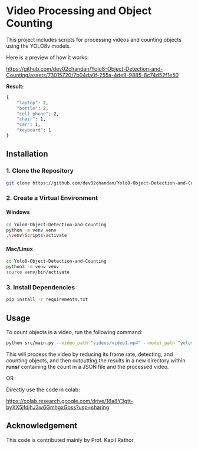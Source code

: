 # Video Processing and Object Counting

This project includes scripts for processing videos and counting objects using the YOLO8v models. 

Here is a preview of how it works:


https://github.com/dev02chandan/Yolo8-Object-Detection-and-Counting/assets/73015720/7b04da0f-255a-4de9-9885-8c74d52f1e50

**Result:**
```bash
{
    "laptop": 2,
    "bottle": 2,
    "cell phone": 2,
    "chair": 1,
    "car": 1,
    "keyboard": 1
}
```



## Installation

### 1. Clone the Repository

```bash
git clone https://github.com/dev02chandan/Yolo8-Object-Detection-and-Counting.git
```

### 2. Create a Virtual Environment

#### Windows

```bash
cd Yolo8-Object-Detection-and-Counting
python -m venv venv
.\venv\Scripts\activate
```

#### Mac/Linux

```bash
cd Yolo8-Object-Detection-and-Counting
python3 -m venv venv
source venv/bin/activate
```

### 3. Install Dependencies

```bash
pip install -r requirements.txt
```

## Usage

To count objects in a video, run the following command:

```bash
python src/main.py --video_path "videos/video1.mp4" --model_path "yolov8m.pt" --classes_to_count 39 67 63 56 2 66
```

This will process the video by reducing its frame rate, detecting, and counting objects, and then outputting the results in a new directory within **runs/** containing the count in a JSON file and the processed video.

OR 

Directly use the code in colab:

https://colab.research.google.com/drive/18a8Y3gtt-byXX5jfdjhJ3w6GmhgxGoss?usp=sharing

## Acknowledgement

This code is contributed mainly by Prof. Kapil Rathor
